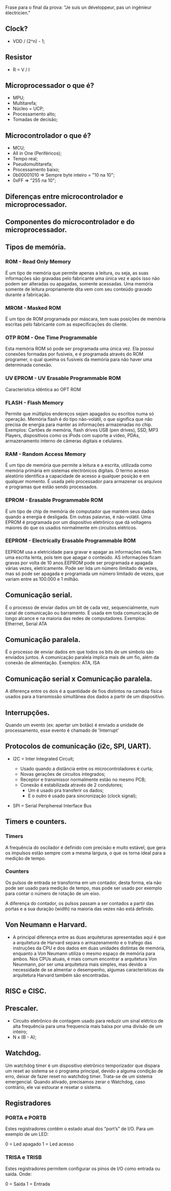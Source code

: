 Frase para o final da prova: "Je suis un développeur, pas un ingénieur électricien."

## Clock?

* VDD / (2^n) - 1;

## Resistor

* R = V / I

## Microprocessador o que é?

* MPU;
* Multitarefa;
* Núcleo = UCP;
* Processamento alto;
* Tomadas de decisão;

## Microcontrolador o que é?

* MCU;
* All in One (Periféricos);
* Tempo real;
* Pseudomultitarefa;
* Processamento baixo;
* 0b00001010 => Sempre byte inteiro = "10 na 10";
* 0xFF => "255 na 10";

## Diferenças entre microcontrolador e microprocessador.

## Componentes do microcontrolador e do microprocessador.

## Tipos de memória.


### ROM - Read Only Memory

É um tipo de memória que permite apenas a leitura, ou seja, as suas informações são gravadas pelo fabricante uma única vez e após isso não podem ser alteradas ou apagadas, somente acessadas. Uma memória somente de leitura propriamente dita vem com seu conteúdo gravado durante a fabricação. 

### MROM - Masked ROM

É um tipo de ROM programada por máscara, tem suas posições de memória escritas pelo fabricante com as especificações do cliente. 

### OTP ROM - One Time Programmable

Esta memória ROM só pode ser programada uma única vez. Ela possui conexões formadas por fusíveis, e é programada através do ROM programer, o qual queima os fusíveis da memória para não haver uma determinada conexão. 

### UV EPROM - UV Erasable Programmable ROM

Característica idêntica ao OPT ROM

### FLASH - Flash Memory

Permite que múltiplos endereços sejam apagados ou escritos numa só operação. Memória flash é do tipo não-volátil, o que significa que não precisa de energia para manter as informações armazenadas no chip. Exemplos: Cartões de memória, flash drives USB (pen drives), SSD, MP3 Players, dispositivos como os iPods com suporte a vídeo, PDAs, armazenamento interno de câmeras digitais e celulares.

### RAM - Random Access Memory

É um tipo de memória que permite a leitura e a escrita, utilizada como memória primária em sistemas electrónicos digitais. O termo acesso aleatório identifica a capacidade de acesso a qualquer posição e em qualquer momento. É usada pelo processador para armazenar os arquivos e programas que estão sendo processados. 

### EPROM - Erasable Programmable ROM

É um tipo de chip de memória de computador que mantém seus dados quando a energia é desligada. Em outras palavras, é não-volátil. Uma EPROM é programada por um dispositivo eletrônico que dá voltagens maiores do que os usados normalmente em circuitos elétricos.

### EEPROM - Electrically Erasable Programmable ROM

EEPROM usa a eletricidade para gravar e apagar as informações nela.Tem uma escrita lenta, pois tem que apagar o conteúdo. AS informações ficam gravas por volta de 10 anos.EEPROM pode ser programada e apagada várias vezes, eletricamente. Pode ser lida um número ilimitado de vezes, mas só pode ser apagada e programada um número limitado de vezes, que variam entre as 100.000 e 1 milhão. 

## Comunicação serial.

É o processo de enviar dados um bit de cada vez, sequencialmente, num canal de comunicação ou barramento. É usada em toda comunicação de longo alcance e na maioria das redes de computadores. Exemplos: Ethernet, Serial ATA

## Comunicação paralela.

É o processo de enviar dados em que todos os bits de um símbolo são enviados juntos. A comunicação paralela implica mais de um fio, além da conexão de alimentação. Exemplos: ATA, ISA

## Comunicação serial x Comunicação paralela.

A diferença entre os dois é a quantidade de fios distintos na camada física usados para a transmissão simultânea dos dados a partir de um dispositivo.



## Interrupções.

Quando um evento (ex: apertar um botão) é enviado a unidade de processamento, esse evento é chamado de 'Interrupt'

## Protocolos de comunicação (i2c, SPI, UART).

* I2C = Inter Integrated Circuit;
  * Usado quando a distância entre os microcontroladores é curta;
  * Novas gerações de circuitos integrados;
  * Receptor e transmissor normalmente estão no mesmo PCB;
  * Conexão é estabilizada através de 2 condutores;
    * Um é usado pra transferir os dados;
    * E o outro é usado para sincronização (clock signal);

* SPI = Serial Periphereal Interface Bus

## Timers e counters.

### Timers

A frequência do oscilador é definido com precisão e muito estável, que gera os impulsos estão sempre com a mesma largura, o que os torna ideal para a medição de tempo.

### Counters

Os pulsos de entrada se transforma em um contador, desta forma, ela não pode ser usado para medição de tempo, mas pode ser usado por exemplo para contar o número de rotação de um eixo.

A diferença do contador, os pulsos passam a ser contados a partir das portas e a sua duração (width) na maioria das vezes não está definido.

## Von Neumann e Harvard.

* A principal diferença entre as duas arquiteturas apresentadas aqui é que a arquitetura de Harvard separa o armazenamento e o trafego das instruções da CPU e dos dados em duas unidades distintas de memória, enquanto a Von Neumann utiliza o mesmo espaço de memória para ambos. Nos CPUs atuais, é mais comum encontrar a arquitetura Von Neunmann, por ser uma arquitetura mais simples, mas devido a necessidade de se almentar o desempenho, algumas características  da arquitetura Harvard também são encontradas.

## RISC e CISC.

## Prescaler.

* Circuito eletrônico de contagem usado para reduzir um sinal elétrico de alta frequência para uma frequencia mais baixa por uma divisão de um inteiro;
* N x (B - A);

## Watchdog.

Um watchdog timer é um dispositivo eletrônico temporizador que dispara um reset ao sistema se o programa principal, devido a alguma condição de erro, deixar de fazer reset no watchdog timer. Trata-se de um sistema emergencial. Quando ativado, precisamos zerar o Watchdog, caso contrário, ele vai estourar e resetar o sistema.

## Registradores

### PORTA e PORTB

Estes registradores contêm o estado atual dos “port’s” de I/O. Para um exemplo de um LED:

0 = Led apagado
1 = Led acesso

### TRISA e TRISB

Estes registradores permitem configurar os pinos de I/O como entrada ou saída. Onde:

0 = Saída
1 = Entrada
